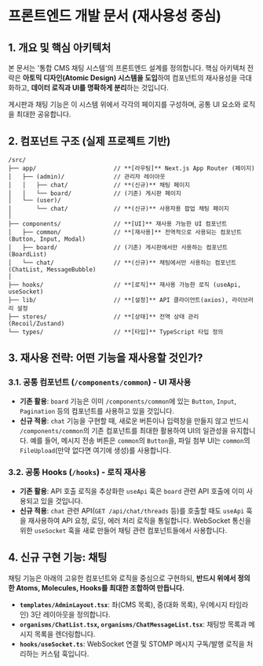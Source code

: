 # 프론트엔드 개발 문서 (재사용성 중심)

## 1. 개요 및 핵심 아키텍처

본 문서는 '통합 CMS 채팅 시스템'의 프론트엔드 설계를 정의합니다. 핵심 아키텍처 전략은 **아토믹 디자인(Atomic Design) 시스템을 도입**하여 컴포넌트의 재사용성을 극대화하고, **데이터 로직과 UI를 명확하게 분리**하는 것입니다.

게시판과 채팅 기능은 이 시스템 위에서 각각의 페이지를 구성하며, 공통 UI 요소와 로직을 최대한 공유합니다.

## 2. 컴포넌트 구조 (실제 프로젝트 기반)

```
/src/
├── app/                      // **[라우팅]** Next.js App Router (페이지)
│   ├── (admin)/              // 관리자 레이아웃
│   │   ├── chat/             // **(신규)** 채팅 페이지
│   │   └── board/            // (기존) 게시판 페이지
│   └── (user)/
│       └── chat/             // **(신규)** 사용자용 팝업 채팅 페이지
│
├── components/               // **[UI]** 재사용 가능한 UI 컴포넌트
│   ├── common/               // **[재사용]** 전역적으로 사용되는 컴포넌트 (Button, Input, Modal)
│   ├── board/                // (기존) 게시판에서만 사용하는 컴포넌트 (BoardList)
│   └── chat/                 // **(신규)** 채팅에서만 사용하는 컴포넌트 (ChatList, MessageBubble)
│
├── hooks/                    // **[로직]** 재사용 가능한 로직 (useApi, useSocket)
├── lib/                      // **[설정]** API 클라이언트(axios), 라이브러리 설정
├── stores/                   // **[상태]** 전역 상태 관리 (Recoil/Zustand)
└── types/                    // **[타입]** TypeScript 타입 정의
```

## 3. 재사용 전략: 어떤 기능을 재사용할 것인가?

### 3.1. 공통 컴포넌트 (`/components/common`) - **UI 재사용**

- **기존 활용**: `board` 기능은 이미 `/components/common`에 있는 `Button`, `Input`, `Pagination` 등의 컴포넌트를 사용하고 있을 것입니다.
- **신규 적용**: `chat` 기능을 구현할 때, 새로운 버튼이나 입력창을 만들지 않고 반드시 `/components/common`의 기존 컴포넌트를 최대한 활용하여 UI의 일관성을 유지합니다. 예를 들어, 메시지 전송 버튼은 `common`의 `Button`을, 파일 첨부 UI는 `common`의 `FileUpload`(만약 없다면 여기에 생성)를 사용합니다.

### 3.2. 공통 Hooks (`/hooks`) - **로직 재사용**

- **기존 활용**: API 호출 로직을 추상화한 `useApi` 훅은 `board` 관련 API 호출에 이미 사용되고 있을 것입니다.
- **신규 적용**: `chat` 관련 API(`GET /api/chat/threads` 등)를 호출할 때도 `useApi` 훅을 재사용하여 API 요청, 로딩, 에러 처리 로직을 통일합니다. WebSocket 통신을 위한 `useSocket` 훅을 새로 만들어 채팅 관련 컴포넌트들에서 사용합니다.

## 4. 신규 구현 기능: 채팅

채팅 기능은 아래의 고유한 컴포넌트와 로직을 중심으로 구현하되, **반드시 위에서 정의한 Atoms, Molecules, Hooks를 최대한 조합하여 만듭니다.**

- **`templates/AdminLayout.tsx`**: 좌(CMS 목록), 중(대화 목록), 우(메시지 타임라인) 3단 레이아웃을 정의합니다.
- **`organisms/ChatList.tsx`, `organisms/ChatMessageList.tsx`**: 채팅방 목록과 메시지 목록을 렌더링합니다.
- **`hooks/useSocket.ts`**: WebSocket 연결 및 STOMP 메시지 구독/발행 로직을 처리하는 커스텀 훅입니다.
